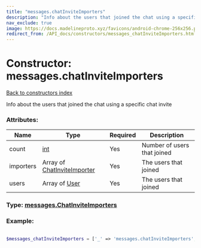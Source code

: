 ```yaml
---
title: "messages.chatInviteImporters"
description: "Info about the users that joined the chat using a specific chat invite"
nav_exclude: true
image: https://docs.madelineproto.xyz/favicons/android-chrome-256x256.png
redirect_from: /API_docs/constructors/messages_chatInviteImporters.html
---
```

# Constructor: messages.chatInviteImporters  
[Back to constructors index](/API_docs/constructors/index.html)



Info about the users that joined the chat using a specific chat invite

### Attributes:

| Name     |    Type       | Required | Description |
|----------|---------------|----------|-------------|
|count|[int](/API_docs/types/int.html) | Yes|Number of users that joined|
|importers|Array of [ChatInviteImporter](/API_docs/types/ChatInviteImporter.html) | Yes|The users that joined|
|users|Array of [User](/API_docs/types/User.html) | Yes|The users that joined|



### Type: [messages.ChatInviteImporters](/API_docs/types/messages.ChatInviteImporters.html)


### Example:

```php

$messages_chatInviteImporters = ['_' => 'messages.chatInviteImporters', 'count' => int, 'importers' => [ChatInviteImporter, ChatInviteImporter], 'users' => [User, User]];
```  
